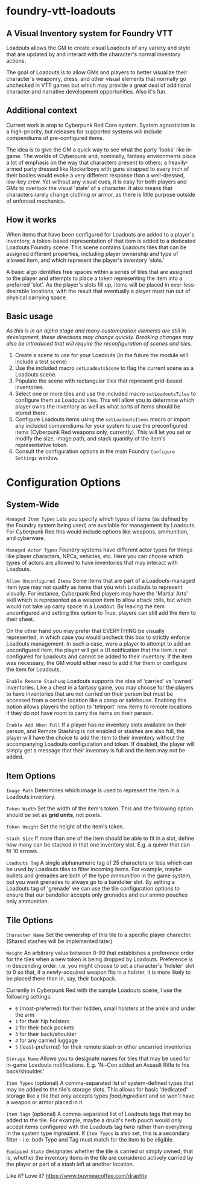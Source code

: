 # foundry-vtt-loadouts
## A Visual Inventory system for Foundry VTT
Loadouts allows the GM to create visual Loadouts of any variety and style that are updated by and interact with the character's normal inventory actions.

The goal of Loadouts is to allow GMs and players to better visualize their character's weaponry, dress, and other visual elements that normally go unchecked in VTT games but which may provide a great deal of additional character and narrative development opportunities. Also it's fun.

## Additional context
Current work is atop to Cyberpunk Red Core system. System agnosticism is a high-priority, but releases for supported systems will include compendiums of pre-configured items.

The idea is to give the GM a quick way to see what the party 'looks' like in-game. The worlds of Cyberpunk and, nominally, fantasy environments place a lot of emphasis on the way that characters present to others; a heavily-armed party dressed like Rockerboys with guns strapped to every inch of their bodies would evoke a very different response than a well-dressed, low-key crew. Yet without any visual cues, it is easy for both players and GMs to overlook the visual 'state' of a character. It also means that characters rarely change clothing or armor, as there is little purpose outside of enforced mechanics.

## How it works
When items that have been configured for Loadouts are added to a player's inventory, a token-based representation of that item is added to a dedicated Loadouts Foundry scene. This scene contains Loadouts tiles that can be assigned different properties, including player ownership and type of allowed item, and which represent the player's inventory 'slots.'

A basic algo identifies free spaces within a series of tiles that are assigned to the player and attempts to place a token representing the item into a preferred 'slot'. As the player's slots fill up, items will be placed in ever-less-desirable locations, with the result that eventually a player must run out of physical carrying space.

## Basic usage
_As this is in an alpha stage and many customization elements are still in development, these directions may change quickly. Breaking changes may also be introduced that will require the reconfiguration of scenes and tiles._

1. Create a scene to use for your Loadouts (in the future the module will include a test scene)
2. Use the included macro `setLoadoutsScene` to flag the current scene as a Loadouts scene.
3. Populate the scene with rectangular tiles that represent grid-based inventories.
4. Select one or more tiles and use the included macro `setLoadoutsTiles` to configure them as Loadouts tiles. This will allow you to determine which player owns the inventory as well as what sorts of items should be stored there.
5. Configure Loadouts items using the `setLoadoutsItems` macro or import any included compendiums for your system to use the preconfigured items (Cyberpunk Red weapons only, currently). This will let you set or modify the size, image path, and stack quantity of the item's representative token.
6. Consult the configuration options in the main Foundry `Configure Settings` window.

# Configuration Options
## System-Wide
`Managed Item Types` Lets you specify which types of items (as defined by the Foundry system being used) are available for management by Loadouts. For Cyberpunk Red this would include options like weapons, ammunition, and cyberware.

`Managed Actor Types` Foundry systems have different actor types for things like player characters, NPCs, vehicles, etc. Here you can choose which types of actors are allowed to have inventories that may interact with Loadouts.

`Allow Unconfigured Items` Some items that are part of a Loadouts-managed item type may not qualify as items that you wish Loadouts to represent visually. For instance, Cyberpunk Red players may have the 'Martial Arts' skill which is represented as a weapon item to allow attack rolls, but which would not take up carry space in a Loadout. By leaving the item unconfigured and setting this option to True, players can still add the item to their sheet. 

On the other hand you may prefer that EVERYTHING be visually represented, in which case you would uncheck this box to strictly enforce Loadouts management. In such a case, were a player to attempt to add an unconfigured item, the player will get a UI notification that the item is not configured for Loadouts and cannot be added to their inventory. If the item was necessary, the GM would either need to add it for them or configure the item for Loadouts.

`Enable Remote Stashing` Loadouts supports the idea of 'carried' vs 'owned' inventories. Like a chest in a fantasy game, you may choose for the players to have inventories that are not carried on their person but must be accessed from a certain location like a camp or safehouse. Enabling this option allows players the option to 'teleport' new items to remote locations if they do not have room to carry the items on their person.

`Enable Add When Full` If a player has no inventory slots available on their person, and Remote Stashing is not enabled or stashes are also full, the player will have the choice to add the item to their inventory without the accompanying Loadouts configuration and token. If disabled, the player will simply get a message that their inventory is full and the item may not be added.

## Item Options
`Image Path` Determines which image is used to represent the item in a Loadouts inventory.

`Token Width` Set the width of the item's token. This and the following option should be set as **grid units**, not pixels.

`Token Height` Set the height of the item's token.

`Stack Size` If more than one of the item should be able to fit in a slot, define how many can be stacked in that one inventory slot. E.g. a quiver that can fit 10 arrows.

`Loadouts Tag` A single alphanumeric tag of 25 characters or less which can be used by Loadouts tiles to filter incoming items. For example, maybe bullets and grenades are both of the type *ammunition* in the game system, but you want grenades to always go to a bandolier slot. By setting a Loadouts tag of 'grenade' we can use the tile configuration options to ensure that our bandolier accepts only grenades and our ammo pouches only ammunition.

## Tile Options

`Character Name` Set the ownership of this tile to a specific player character. (Shared stashes will be implemented later)

`Weight` An arbitrary value between 0-99 that establishes a preference order for the tiles when a new token is being dropped by Loadouts. Preference is in descending order: i.e. you might choose to set a character's 'holster' slot to 0 so that, if a newly-acquired weapon fits in a holster, it is more likely to be placed there than in, say, their backpack.

Currently in Cyberpunk Red with the sample Loadouts scene, I use the following settings:
 - `0` (most-preferred) for their hidden, small holsters at the ankle and under the arm
 - `1` for their hip holsters
 - `2` for their back pockets
 - `3` for their back/shoulder
 - `4` for any carried luggage
 - `5` (least-preferred) for their remote stash or other uncarried inventories

`Storage Name` Allows you to designate names for tiles that may be used for in-game Loadouts notifications. E.g. 'Ni-Con added an Assault Rifle to his back/shoulder.'

`Item Types` (optional) A comma-separated list of system-defined types that may be added to the tile's storage slots. This allows for basic 'dedicated' storage like a tile that only accepts types *food,ingredient* and so won't have a weapon or armor placed in it.

`Item Tags` (optional) A comma-separated list of Loadouts tags that may be added to the tile. For example, maybe a druid's herb pouch would only accept items configured with the Loadouts tag *herb* rather than everything in the system type *ingredient*. If `Item Types` is also set, this is a secondary filter - i.e. both Type and Tag must match for the item to be eligible.

`Equipped State` designates whether the tile is carried or simply owned; that is, whether the inventory items in the tile are considered actively carried by the player or part of a stash left at another location.

Like it? Love it?
https://www.buymeacoffee.com/draphtx